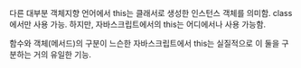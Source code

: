 다른 대부분 객체지향 언어에서 this는 클래서로 생성한 인스턴스 객체를 의미함. class에서만 사용 가능. 하지만, 자바스크립트에서의 this는 어디에서나 사용 가능함.

함수와 객체(메서드)의 구분이 느슨한 자바스크립트에서 this는 실질적으로 이 둘을 구분하는 거의 유일한 기능.